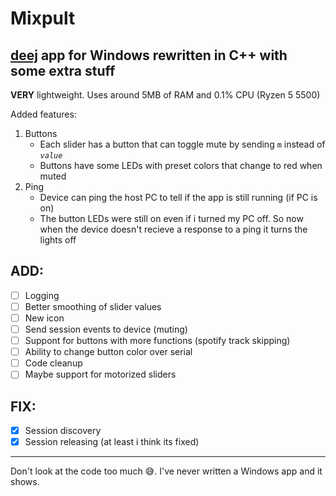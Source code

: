 # Mixpult
## [deej](https://github.com/omriharel/deej) app for Windows rewritten in C++ with some extra stuff
**VERY** lightweight. Uses around 5MB of RAM and 0.1% CPU (Ryzen 5 5500)

Added features:
1. Buttons
   - Each slider has a button that can toggle mute by sending `m` instead of *`value`*
   - Buttons have some LEDs with preset colors that change to red when muted
2. Ping
   - Device can ping the host PC to tell if the app is still running (if PC is on)
   - The button LEDs were still on even if i turned my PC off. So now when the device doesn't recieve a response to a ping it turns the lights off

## ADD:
- [ ] Logging
- [ ] Better smoothing of slider values
- [ ] New icon
- [ ] Send session events to device (muting)
- [ ] Suppont for buttons with more functions (spotify track skipping)
- [ ] Ability to change button color over serial
- [ ] Code cleanup
- [ ] Maybe support for motorized sliders

## FIX:
- [x] Session discovery
- [x] Session releasing (at least i think its fixed)

---
Don't look at the code too much 😅. I've never written a Windows app and it shows.
